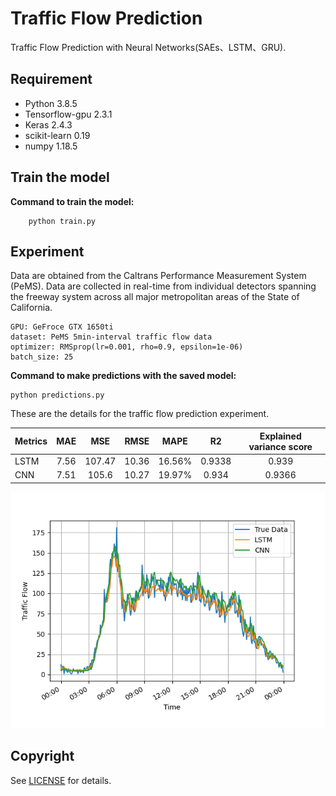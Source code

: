 # Traffic Flow Prediction
Traffic Flow Prediction with Neural Networks(SAEs、LSTM、GRU).

## Requirement
- Python 3.8.5 
- Tensorflow-gpu 2.3.1
- Keras 2.4.3
- scikit-learn 0.19
- numpy 1.18.5

## Train the model

**Command to train the model:**

```
	python train.py
```

## Experiment

Data are obtained from the Caltrans Performance Measurement System (PeMS). Data are collected in real-time from individual detectors spanning the freeway system across all major metropolitan areas of the State of California.
	
	GPU: GeFroce GTX 1650ti
	dataset: PeMS 5min-interval traffic flow data
	optimizer: RMSprop(lr=0.001, rho=0.9, epsilon=1e-06)
	batch_size: 25 


**Command to make predictions with the saved model:**

```
python predictions.py
```

These are the details for the traffic flow prediction experiment.


| Metrics | MAE | MSE | RMSE | MAPE |  R2  | Explained variance score |
| ------- |:---:| :--:| :--: | :--: | :--: | :----------------------: |
| LSTM | 7.56 | 107.47 | 10.36 | 16.56% | 0.9338 | 0.939 |
| CNN | 7.51 | 105.6 | 10.27| 19.97% | 0.934 | 0.9366|

![evaluate](/results.png)

## Copyright
See [LICENSE](LICENSE) for details.
